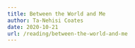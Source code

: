 ```yaml
---
title: Between the World and Me
author: Ta-Nehisi Coates
date: 2020-10-21
url: /reading/between-the-world-and-me
---
```


